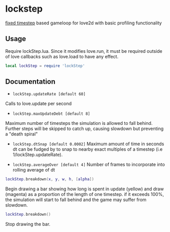 lockstep
===

[fixed timestep](https://medium.com/@tglaiel/how-to-make-your-game-run-at-60fps-24c61210fe75) based gameloop for love2d with basic profiling functionality

Usage
---

Require lockStep.lua. Since it modifies love.run, it must be required outside of love callbacks such as love.load to have any effect.

```lua
local lockStep = require 'lockStep'
```

Documentation
---

- `lockStep.updateRate [default 60]`

Calls to love.update per second 

- `lockStep.maxUpdateDebt [default 8]`

Maximum number of timesteps the simulation is allowed to fall behind.
Further steps will be skipped to catch up, causing slowdown but preventing a "death spiral"

- `lockStep.dtSnap [default 0.0002]`
Maximum amount of time in seconds dt can be fudged by
to snap to nearby exact multiples of a timestep (i.e 1/lockStep.updateRate).

- `lockStep.averageOver [default 4]`
Number of frames to incorporate into rolling average of dt


```lua
lockStep.breakdown(x, y, w, h, [alpha])
```
Begin drawing a bar showing how long is spent in update (yellow) and draw (magenta)
as a proportion of the length of one timestep. if it exceeds 100%, the simulation will start to fall behind
and the game may suffer from slowdown.

```lua
lockStep.breakdown()
```
Stop drawing the bar.
